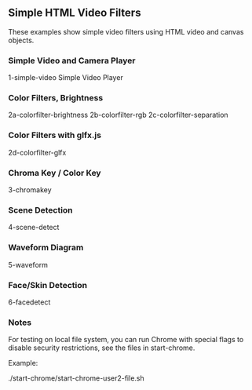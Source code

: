 ## Simple HTML Video Filters

These examples show simple video filters using HTML video and canvas objects.

### Simple Video and Camera Player

1-simple-video	Simple Video Player 

### Color Filters, Brightness

2a-colorfilter-brightness
2b-colorfilter-rgb
2c-colorfilter-separation

### Color Filters with glfx.js

2d-colorfilter-glfx

### Chroma Key / Color Key

3-chromakey

### Scene Detection

4-scene-detect

### Waveform Diagram

5-waveform

### Face/Skin Detection

6-facedetect

### Notes

For testing on local file system, you can run Chrome with special flags to disable security restrictions,
see the files in start-chrome.

Example:

./start-chrome/start-chrome-user2-file.sh

